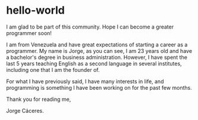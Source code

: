 # hello-world

I am glad to be part of this community. Hope I can become a greater programmer soon!

I am from Venezuela and have great expectations of starting a career as a programmer. My name is Jorge, as you can see, I am 23 years old and have a bachelor's degree in business administration. However, I have spent the last 5 years teaching English as a second language in several institutes, including one that I am the founder of.

For what I have previously said, I have many interests in life, and programming is something I have been working on for the past few months.

Thank you for reading me,

Jorge Cáceres.
